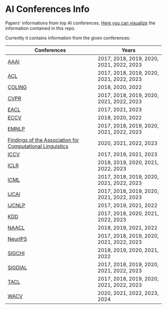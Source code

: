# AI Conferences Info

Papers' informations from top AI conferences. [Here you can visualize](https://flatgithub.com/george-gca/ai_conferences_info/) the information contained in this repo.

Currently it contains information from the given conferences:

| Conferences | Years |
| --- | --- |
| [AAAI](https://www.aaai.org/Library/AAAI/aaai-library.php) | 2017, 2018, 2019, 2020, 2021, 2022, 2023 |
| [ACL](https://aclanthology.org/venues/acl/) | 2017, 2018, 2019, 2020, 2021, 2022, 2023 |
| [COLING](https://aclanthology.org/venues/coling/) | 2018, 2020, 2022 |
| [CVPR](https://openaccess.thecvf.com/) | 2017, 2018, 2019, 2020, 2021, 2022, 2023 |
| [EACL](https://aclanthology.org/venues/eacl/) | 2017, 2021, 2023 |
| [ECCV](https://www.ecva.net/papers.php) | 2018, 2020, 2022 |
| [EMNLP](https://aclanthology.org/venues/emnlp/) | 2017, 2018, 2019, 2020, 2021, 2022, 2023 |
| [Findings of the Association for Computational Linguistics](https://aclanthology.org/venues/findings/) | 2020, 2021, 2022, 2023 |
| [ICCV](https://openaccess.thecvf.com/) | 2017, 2019, 2021, 2023 |
| [ICLR](https://openreview.net/group?id=ICLR.cc) | 2018, 2019, 2020, 2021, 2022, 2023 |
| [ICML](https://proceedings.mlr.press/) | 2017, 2018, 2019, 2020, 2021, 2022, 2023 |
| [IJCAI](https://www.ijcai.org/) | 2017, 2018, 2019, 2020, 2021, 2022, 2023 |
| [IJCNLP](https://aclanthology.org/venues/ijcnlp/) | 2017, 2019, 2021, 2022 |
| [KDD](https://kdd.org/) | 2017, 2018, 2020, 2021, 2022, 2023 |
| [NAACL](https://aclanthology.org/venues/naacl/) | 2018, 2019, 2021, 2022 |
| [NeurIPS](https://proceedings.neurips.cc/) | 2017, 2018, 2019, 2020, 2021, 2022, 2023 |
| [SIGCHI](https://sigchi.org/) | 2018, 2019, 2020, 2021, 2022 |
| [SIGDIAL](https://aclanthology.org/sigs/sigdial/) | 2017, 2018, 2019, 2020, 2021, 2022, 2023 |
| [TACL](https://aclanthology.org/venues/tacl/) | 2017, 2018, 2019, 2020, 2021, 2022, 2023 |
| [WACV](https://openaccess.thecvf.com/) | 2020, 2021, 2022, 2023, 2024 |
